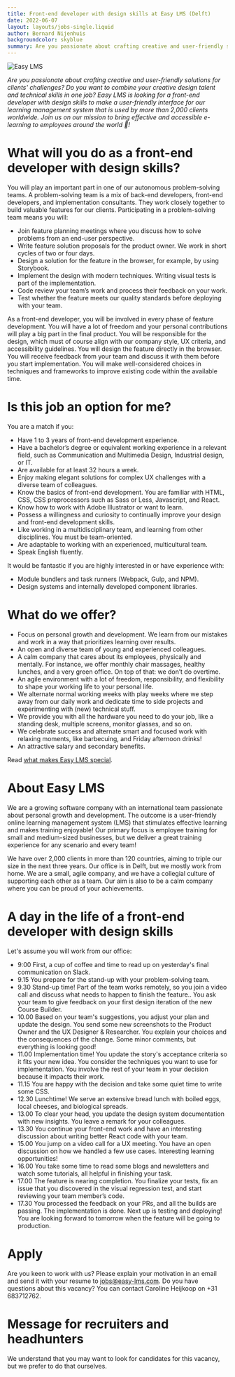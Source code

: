 ```yaml
---
title: Front-end developer with design skills at Easy LMS (Delft)
date: 2022-06-07
layout: layouts/jobs-single.liquid
author: Bernard Nijenhuis
backgroundcolor: skyblue
summary: Are you passionate about crafting creative and user-friendly solutions for clients' challenges? Do you want to combine your creative design talent and technical skills in one job? Easy LMS is looking for a front-end developer with design skills to make a user-friendly interface for our learning management system that is used by more than 2,000 clients worldwide. Join us on our mission to bring effective and accessible e-learning to employees around the world ?!
---
```

![[Easy LMS](https://www.easy-lms.com/)](https://fronteers.nl/_img/werkgevers/easy-lms.png)

_Are you passionate about crafting creative and user-friendly solutions for clients' challenges? Do you want to combine your creative design talent and technical skills in one job? Easy LMS is looking for a front-end developer with design skills to make a user-friendly interface for our learning management system that is used by more than 2,000 clients worldwide. Join us on our mission to bring effective and accessible e-learning to employees around the world 🚀!_

# What will you do as a front-end developer with design skills?

You will play an important part in one of our autonomous problem-solving teams. A problem-solving team is a mix of back-end developers, front-end developers, and implementation consultants. They work closely together to build valuable features for our clients. Participating in a problem-solving team means you will:

* Join feature planning meetings where you discuss how to solve problems from an end-user perspective.
* Write feature solution proposals for the product owner. We work in short cycles of two or four days. 
* Design a solution for the feature in the browser, for example, by using Storybook. 
* Implement the design with modern techniques. Writing visual tests is part of the implementation. 
* Code review your team’s work and process their feedback on your work.
* Test whether the feature meets our quality standards before deploying with your team.

As a front-end developer, you will be involved in every phase of feature development. You will have a lot of freedom and your personal contributions will play a big part in the final product. You will be responsible for the design, which must of course align with our company style, UX criteria, and accessibility guidelines. You will design the feature directly in the browser. You will receive feedback from your team and discuss it with them before you start implementation. You will make well-considered choices in techniques and frameworks to improve existing code within the available time.

# Is this job an option for me?

You are a match if you:

* Have 1 to 3 years of front-end development experience.
* Have a bachelor’s degree or equivalent working experience in a relevant field, such as Communication and Multimedia Design, Industrial design, or IT.
* Are available for at least 32 hours a week.
* Enjoy making elegant solutions for complex UX challenges with a diverse team of colleagues.
* Know the basics of front-end development. You are familiar with HTML, CSS, CSS preprocessors such as Sass or Less, Javascript, and React.
* Know how to work with Adobe Illustrator or want to learn. 
* Possess a willingness and curiosity to continually improve your design and front-end development skills.
* Like working in a multidisciplinary team, and learning from other disciplines. You must be team-oriented. 
* Are adaptable to working with an experienced, multicultural team.
* Speak English fluently.

It would be fantastic if you are highly interested in or have experience with:

* Module bundlers and task runners (Webpack, Gulp, and NPM).
* Design systems and internally developed component libraries.

# What do we offer?

* Focus on personal growth and development. We learn from our mistakes and work in a way that prioritizes learning over results. 
* An open and diverse team of young and experienced colleagues.
* A calm company that cares about its employees, physically and mentally. For instance, we offer monthly chair massages, healthy lunches, and a very green office. On top of that: we don’t do overtime. 
* An agile environment with a lot of freedom, responsibility, and flexibility to shape your working life to your personal life. 
* We alternate normal working weeks with play weeks where we step away from our daily work and dedicate time to side projects and experimenting with (new) technical stuff.
* We provide you with all the hardware you need to do your job, like a standing desk, multiple screens, monitor glasses, and so on. 
* We celebrate success and alternate smart and focused work with relaxing moments, like barbecuing, and Friday afternoon drinks!
* An attractive salary and secondary benefits.

Read [what makes Easy LMS special](https://www.easy-lms.com/working-at-easy-lms/what-makes-us-special/item12876).

# About Easy LMS

We are a growing software company with an international team passionate about personal growth and development. The outcome is a user-friendly online learning management system (LMS) that stimulates effective learning and makes training enjoyable! Our primary focus is employee training for small and medium-sized businesses, but we deliver a great training experience for any scenario and every team!

We have over 2,000 clients in more than 120 countries, aiming to triple our size in the next three years. Our office is in Delft, but we mostly work from home. We are a small, agile company, and we have a collegial culture of supporting each other as a team. Our aim is also to be a calm company where you can be proud of your achievements.

# A day in the life of a front-end developer with design skills

Let's assume you will work from our office:

* 9:00 First, a cup of coffee and time to read up on yesterday's final communication on Slack.
* 9.15 You prepare for the stand-up with your problem-solving team.
* 9.30 Stand-up time! Part of the team works remotely, so you join a video call and discuss what needs to happen to finish the feature.. You ask your team to give feedback on your first design iteration of the new Course Builder. 
* 10.00 Based on your team's suggestions, you adjust your plan and update the design. You send some new screenshots to the Product Owner and the UX Designer & Researcher. You explain your choices and the consequences of the change. Some minor comments, but everything is looking good! 
* 11.00 Implementation time! You update the story's acceptance criteria so it fits your new idea. You consider the techniques you want to use for implementation. You involve the rest of your team in your decision because it impacts their work.
* 11.15 You are happy with the decision and take some quiet time to write some CSS.
* 12.30 Lunchtime! We serve an extensive bread lunch with boiled eggs, local cheeses, and biological spreads.
* 13.00 To clear your head, you update the design system documentation with new insights. You leave a remark for your colleagues.
* 13.30 You continue your front-end work and have an interesting discussion about writing better React code with your team.
* 15.00 You jump on a video call for a UX meeting. You have an open discussion on how we handled a few use cases. Interesting learning opportunities!
* 16.00 You take some time to read some blogs and newsletters and watch some tutorials, all helpful in finishing your task.
* 17.00 The feature is nearing completion. You finalize your tests, fix an issue that you discovered in the visual regression test, and start reviewing your team member’s code. 
* 17.30 You processed the feedback on your PRs, and all the builds are passing. The implementation is done. Next up is testing and deploying! You are looking forward to tomorrow when the feature will be going to production.

# Apply

Are you keen to work with us? Please explain your motivation in an email and send it with your resume to <jobs@easy-lms.com>. Do you have questions about this vacancy? You can contact Caroline Heijkoop on +31 683712762.

# Message for recruiters and headhunters

We understand that you may want to look for candidates for this vacancy, but we prefer to do that ourselves.